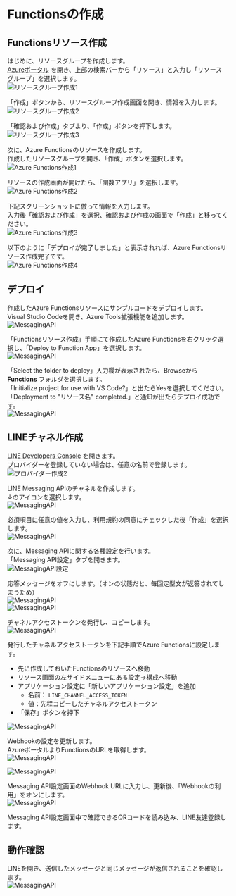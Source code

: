 # Functionsの作成
## Functionsリソース作成
はじめに、リソースグループを作成します。  
[Azureポータル](https://portal.azure.com) を開き、上部の検索バーから「リソース」と入力し「リソース グループ」を選択します。  
![リソースグループ作成1](images/create_resourcegroup_1.png)  
  
「作成」ボタンから、リソースグループ作成画面を開き、情報を入力します。  
![リソースグループ作成2](images/create_resourcegroup_2.png)  
  
「確認および作成」タブより、「作成」ボタンを押下します。  
![リソースグループ作成3](images/create_resourcegroup_3.png)  
  
次に、Azure Functionsのリソースを作成します。  
作成したリソースグループを開き、「作成」ボタンを選択します。  
![Azure Functions作成1](images/create_functions_1.png)  
  
リソースの作成画面が開けたら、「関数アプリ」を選択します。  
![Azure Functions作成2](images/create_functions_2.png)  
  
下記スクリーンショットに倣って情報を入力します。  
入力後「確認および作成」を選択、確認および作成の画面で「作成」と移ってください。  
![Azure Functions作成3](images/create_functions_3.png)  
  
以下のように「デプロイが完了しました」と表示されれば、Azure Functionsリソース作成完了です。  
![Azure Functions作成4](images/create_functions_4.png)  

## デプロイ
作成したAzure Functionsリソースにサンプルコードをデプロイします。  
Visual Studio Codeを開き、Azure Tools拡張機能を追加します。  
![MessagingAPI](images/deploy_functions_1.png)  
  
「Functionsリソース作成」手順にて作成したAzure Functionsを右クリック選択し、「Deploy to Function App」を選択します。  
![MessagingAPI](images/deploy_functions_2.png)  
  
「Select the folder to deploy」入力欄が表示されたら、Browseから **Functions** フォルダを選択します。  
「Initialize project for use with VS Code?」と出たらYesを選択してください。  
「Deployment to "リソース名" completed.」と通知が出たらデプロイ成功です。  
![MessagingAPI](images/deploy_functions_3.png)  

## LINEチャネル作成
[LINE Developers Console](https://developers.line.biz/console/) を開きます。  
プロバイダーを登録していない場合は、任意の名前で登録します。  
![プロパイダー作成2](images/create_provider2.png)  
  
LINE Messaging APIのチャネルを作成します。  
↓のアイコンを選択します。  
![MessagingAPI](images/messaging_api_1.png)  
  
必須項目に任意の値を入力し、利用規約の同意にチェックした後「作成」を選択します。  
![MessagingAPI](images/messaging_api_2.png)  
  
次に、Messaging APIに関する各種設定を行います。  
「Messaging API設定」タブを開きます。  
![MessagingAPI設定](images/messaging_api_settings.png)  
  
応答メッセージをオフにします。（オンの状態だと、毎回定型文が返答されてしまうため）  
![MessagingAPI](images/messaging_api_3.png)  
![MessagingAPI](images/messaging_api_4.png)  
  
チャネルアクセストークンを発行し、コピーします。  
![MessagingAPI](images/messaging_api_5.png)  
  
発行したチャネルアクセストークンを下記手順でAzure Functionsに設定します。
- 先に作成しておいたFunctionsのリソースへ移動
- リソース画面の左サイドメニューにある設定→構成へ移動
- アプリケーション設定に「新しいアプリケーション設定」を追加
  - 名前： `LINE_CHANNEL_ACCESS_TOKEN`
  - 値：先程コピーしたチャネルアクセストークン
- 「保存」ボタンを押下
  
![MessagingAPI](images/messaging_api_6.png)  
  
Webhookの設定を更新します。  
AzureポータルよりFunctionsのURLを取得します。  
![MessagingAPI](images/messaging_api_7.png)  
  
![MessagingAPI](images/messaging_api_8.png)  
  
Messaging API設定画面のWebhook URLに入力し、更新後、「Webhookの利用」をオンにします。  
![MessagingAPI](images/messaging_api_9.png)  
  
Messaging API設定画面中で確認できるQRコードを読み込み、LINE友達登録します。

## 動作確認
LINEを開き、送信したメッセージと同じメッセージが返信されることを確認します。  
![MessagingAPI](images/line_1.png)  
